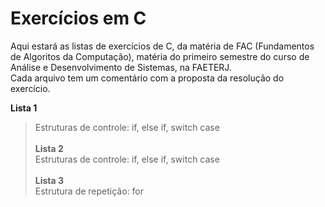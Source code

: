 # Exercícios em C
Aqui estará as listas de exercícios de C, da matéria de FAC (Fundamentos de Algoritos da Computação), matéria do primeiro semestre do curso de Análise e Desenvolvimento de Sistemas, na FAETERJ. <br>
Cada arquivo tem um comentário com a proposta da resolução do exercício.

**Lista 1** <br>
  > Estruturas de controle: if, else if, switch case<br> <br>
**Lista 2** <br> 
  > Estruturas de controle: if, else if, switch case<br> <br>
**Lista 3** <br> 
 > Estrutura de repetição: for
